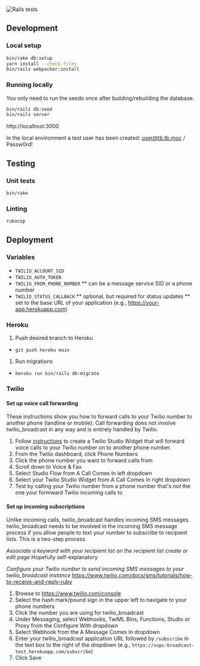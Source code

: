 ![Rails tests](https://github.com/eebbesen/twilio_broadcast/workflows/Rails%20tests/badge.svg)


## Development
### Local setup
```bash
bin/rake db:setup
yarn install --check-files
bin/rails webpacker:install
```
### Running locally
You only need to run the seeds once after building/rebuilding the database.
```bash
bin/rails db:seed
bin/rails server
```

http://localhost:3000

In the local environment a test user has been created: user@tb.tb.moc / Passw0rd!

## Testing
### Unit tests
```bash
bin/rake
```

### Linting
```bash
rubocop
```

## Deployment
### Variables
* `TWILIO_ACCOUNT_SID`
* `TWILIO_AUTH_TOKEN`
* `TWILIO_FROM_PHONE_NUMBER`
** can be a message service SID or a phone number
* `TWILIO_STATUS_CALLBACK`
** optional, but required for status updates
** set to the base URL of your application (e.g., https://your-app.herokuapp.com)

### Heroku
1. Push desired branch to Heroku
* `git push heroku main`
1. Run migrations
* `heroku run bin/rails db:migrate`

### Twilio
#### Set up voice call forwarding
These instructions show you how to forward calls to your Twilio number to another phone (landline or mobile). Call forwarding does not involve twilio_broadcast in any way and is entirely handled by Twilio.

1. Follow [instructions](https://www.twilio.com/docs/studio/tutorials/how-to-forward-calls) to create a Twilio Studio Widget that will forward voice calls to your Twilio number on to another phone number.
1. From the Twilio dashboard, click Phone Numbers
1. Click the phone number you want to forward calls from
1. Scroll down to Voice & Fax
1. Select Studio Flow from A Call Comes In left dropdown
1. Select your Twilio Studio Widget from A Call Comes In right dropdown
1. Test by calling your Twilio number from a phone number that's _not_ the one your formward Twilio incoming calls to

#### Set up incoming subscriptions
Unlike incoming calls, twilio_broadcast handles incoming SMS messages. twilio_broadcast needs to be involved in the incoming SMS message process if you allow people to text your number to subscribe to recipient lists. This is a two-step process

*Associate a keyword with your recipient list on the recipient list create or edit page*
Hopefully self-explanatory

*Configure your Twilio number to send incoming SMS messages to your twilio_broadcast instance*
https://www.twilio.com/docs/sms/tutorials/how-to-receive-and-reply-ruby
1. Browse to https://www.twilio.com/console
1. Select the hash mark/pound sign in the upper left to navigate to your phone numbers
1. Click the number you are using for twilio_broadcast
1. Under Messaging, select Webhooks, TwiML Bins, Functions, Studio or Proxy from the Configure With dropdown
1. Select Webhook from the A Message Comes In dropdown
1. Enter your twilio_broadcast application URL followed by `/subscribe` in the text box to the right of the dropdown (e.g., `https://supc-broadcast-test.herokuapp.com/subscribe`)
1. Click Save
